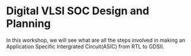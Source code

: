 # Digital VLSI SOC Design and Planning

In this workshop, we will see what are all the steps involved in making an Application Specific Intergrated Circuit(ASIC) from RTL to GDSII.
